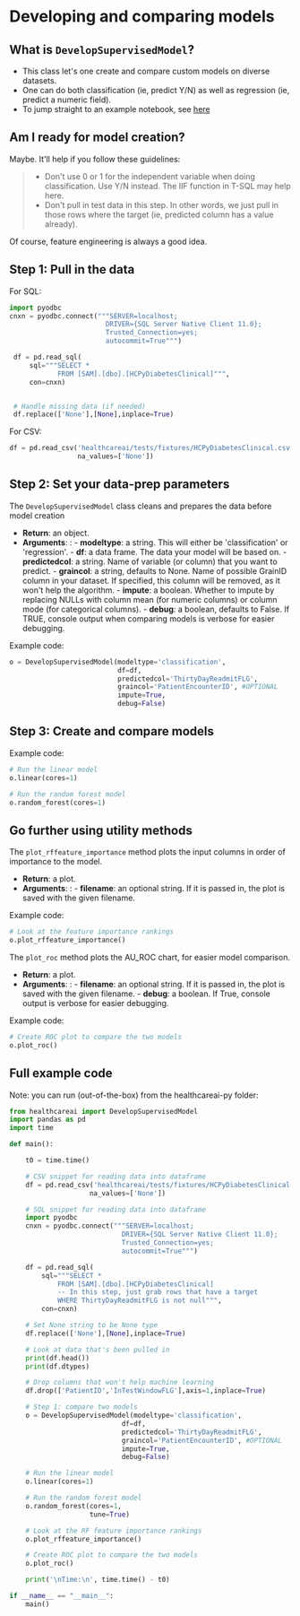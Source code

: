 # Developing and comparing models

## What is `DevelopSupervisedModel`?

-   This class let's one create and compare custom models on diverse datasets.
-   One can do both classification (ie, predict Y/N) as well as regression (ie, predict a numeric field).
-   To jump straight to an example notebook, see
    [here](https://github.com/HealthCatalystSLC/healthcareai-py/blob/master/notebooks/Example1.ipynb)

## Am I ready for model creation?

Maybe. It'll help if you follow these guidelines:

> -   Don't use 0 or 1 for the independent variable when doing
>     classification. Use Y/N instead. The IIF function in T-SQL may
>     help here.
> -   Don't pull in test data in this step. In other words, we just pull
>     in those rows where the target (ie, predicted column has a value
>     already).

Of course, feature engineering is always a good idea.

## Step 1: Pull in the data

For SQL:

```python
import pyodbc
cnxn = pyodbc.connect("""SERVER=localhost;
                        DRIVER={SQL Server Native Client 11.0};
                        Trusted_Connection=yes;
                        autocommit=True""")

 df = pd.read_sql(
     sql="""SELECT *
            FROM [SAM].[dbo].[HCPyDiabetesClinical]""",
     con=cnxn)


 # Handle missing data (if needed)
 df.replace(['None'],[None],inplace=True)
```

For CSV:

```python
df = pd.read_csv('healthcareai/tests/fixtures/HCPyDiabetesClinical.csv',
                 na_values=['None'])
```

## Step 2: Set your data-prep parameters

The `DevelopSupervisedModel` class cleans and prepares the data before
model creation

-   **Return**: an object.
-   **Arguments**:
    :   -   **modeltype**: a string. This will either be
            'classification' or 'regression'.
        -   **df**: a data frame. The data your model will be based on.
        -   **predictedcol**: a string. Name of variable (or column)
            that you want to predict.
        -   **graincol**: a string, defaults to None. Name of possible
            GrainID column in your dataset. If specified, this column
            will be removed, as it won't help the algorithm.
        -   **impute**: a boolean. Whether to impute by replacing NULLs
            with column mean (for numeric columns) or column mode (for
            categorical columns).
        -   **debug**: a boolean, defaults to False. If TRUE, console
            output when comparing models is verbose for easier
            debugging.

Example code:

```python
o = DevelopSupervisedModel(modeltype='classification',
                           df=df,
                           predictedcol='ThirtyDayReadmitFLG',
                           graincol='PatientEncounterID', #OPTIONAL
                           impute=True,
                           debug=False)
```

## Step 3: Create and compare models

Example code:

```python
# Run the linear model
o.linear(cores=1)

# Run the random forest model
o.random_forest(cores=1)
```

## Go further using utility methods

The `plot_rffeature_importance` method plots the input columns in order
of importance to the model.

-   **Return**: a plot.
-   **Arguments**:
    :   -   **filename**: an optional string. If it is passed in, the plot is saved with the given filename.

Example code:

```python
# Look at the feature importance rankings
o.plot_rffeature_importance()
```

The `plot_roc` method plots the AU\_ROC chart, for easier model
comparison.

-   **Return**: a plot.
-   **Arguments**:
    :   -   **filename**: an optional string. If it is passed in, the plot is saved with the given filename.
        -   **debug**: a boolean. If True, console output is verbose for easier debugging.

Example code:

```python
# Create ROC plot to compare the two models
o.plot_roc()
```

## Full example code

Note: you can run (out-of-the-box) from the healthcareai-py folder:

```python
from healthcareai import DevelopSupervisedModel
import pandas as pd
import time

def main():

    t0 = time.time()

    # CSV snippet for reading data into dataframe
    df = pd.read_csv('healthcareai/tests/fixtures/HCPyDiabetesClinical.csv',
                    na_values=['None'])

    # SQL snippet for reading data into dataframe
    import pyodbc
    cnxn = pyodbc.connect("""SERVER=localhost;
                            DRIVER={SQL Server Native Client 11.0};
                            Trusted_Connection=yes;
                            autocommit=True""")

    df = pd.read_sql(
        sql="""SELECT *
            FROM [SAM].[dbo].[HCPyDiabetesClinical]
            -- In this step, just grab rows that have a target
            WHERE ThirtyDayReadmitFLG is not null""",
        con=cnxn)

    # Set None string to be None type
    df.replace(['None'],[None],inplace=True)

    # Look at data that's been pulled in
    print(df.head())
    print(df.dtypes)

    # Drop columns that won't help machine learning
    df.drop(['PatientID','InTestWindowFLG'],axis=1,inplace=True)

    # Step 1: compare two models
    o = DevelopSupervisedModel(modeltype='classification',
                            df=df,
                            predictedcol='ThirtyDayReadmitFLG',
                            graincol='PatientEncounterID', #OPTIONAL
                            impute=True,
                            debug=False)

    # Run the linear model
    o.linear(cores=1)

    # Run the random forest model
    o.random_forest(cores=1,
                    tune=True)

    # Look at the RF feature importance rankings
    o.plot_rffeature_importance()

    # Create ROC plot to compare the two models
    o.plot_roc()

    print('\nTime:\n', time.time() - t0)

if __name__ == "__main__":
    main()
```
